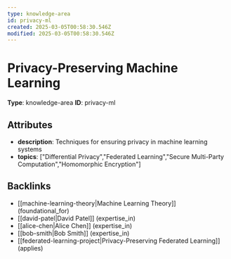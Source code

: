 ```yaml
---
type: knowledge-area
id: privacy-ml
created: 2025-03-05T00:58:30.546Z
modified: 2025-03-05T00:58:30.546Z
---
```


# Privacy-Preserving Machine Learning

**Type**: knowledge-area
**ID**: privacy-ml

## Attributes

- **description**: Techniques for ensuring privacy in machine learning systems
- **topics**: ["Differential Privacy","Federated Learning","Secure Multi-Party Computation","Homomorphic Encryption"]

## Backlinks

- [[machine-learning-theory|Machine Learning Theory]] (foundational_for)
- [[david-patel|David Patel]] (expertise_in)
- [[alice-chen|Alice Chen]] (expertise_in)
- [[bob-smith|Bob Smith]] (expertise_in)
- [[federated-learning-project|Privacy-Preserving Federated Learning]] (applies)


